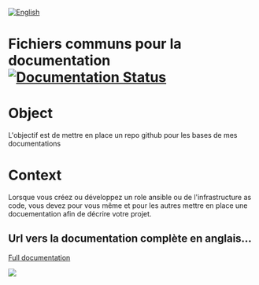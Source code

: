 [![English](http://upload.wikimedia.org/wikipedia/commons/e/e1/Union_Jack_22x16.png "English")](README.md)
<h1>
  <span>Fichiers communs pour la documentation</span>
  <a href='http://docs_commons.readthedocs.io/en/latest/?badge=latest'>
    <img src='https://readthedocs.org/projects/docs_commons/badge/?version=latest' alt='Documentation Status' />
  </a>
</h1>

Object
======
L'objectif est de mettre en place un repo github pour les bases de mes documentations

Context
=======
Lorsque vous créez ou développez un role ansible ou de l'infrastructure as code, vous devez pour vous même et pour les autres mettre en place une docuementation afin de décrire votre projet.


## Url vers la documentation complète en anglais...
[Full documentation](http://MODIFY_IT.readthedocs.io/en/latest/)

[![](https://hydra-media.cursecdn.com/bukkit.gamepedia.com/4/4d/AGPL_icon.png "")](LICENSE)